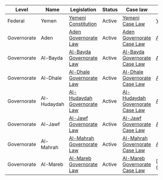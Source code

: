 | Level | Name | Legislation | Status | Case law | Constitution |
|---|---|---|---|---|---|
| Federal | Yemen | [Yemeni Constitution](https://www.constituteproject.org/constitution/Yemen_2015.pdf) | Active | [Yemeni Case Law](https://www.legislationline.org/documents/action/country/id/yemen) | [Yemeni Legislation](https://www.legislationline.org/documents/action/country/id/yemen) |
| Governorate | Aden | [Aden Governorate Law](https://www.legislationline.org/documents/action/country/id/yemen/jurisdiction/aden) | Active | [Aden Governorate Case Law](https://www.legislationline.org/documents/action/country/id/yemen/jurisdiction/aden) | [Aden Governorate Legislation](https://www.legislationline.org/documents/action/country/id/yemen/jurisdiction/aden) |
| Governorate | Al-Bayda | [Al-Bayda Governorate Law](https://www.legislationline.org/documents/action/country/id/yemen/jurisdiction/al-bayda) | Active | [Al-Bayda Governorate Case Law](https://www.legislationline.org/documents/action/country/id/yemen/jurisdiction/al-bayda) | [Al-Bayda Governorate Legislation](https://www.legislationline.org/documents/action/country/id/yemen/jurisdiction/al-bayda) |
| Governorate | Al-Dhale | [Al-Dhale Governorate Law](https://www.legislationline.org/documents/action/country/id/yemen/jurisdiction/al-dhale) | Active | [Al-Dhale Governorate Case Law](https://www.legislationline.org/documents/action/country/id/yemen/jurisdiction/al-dhale) | [Al-Dhale Governorate Legislation](https://www.legislationline.org/documents/action/country/id/yemen/jurisdiction/al-dhale) |
| Governorate | Al-Hudaydah | [Al-Hudaydah Governorate Law](https://www.legislationline.org/documents/action/country/id/yemen/jurisdiction/al-hudaydah) | Active | [Al-Hudaydah Governorate Case Law](https://www.legislationline.org/documents/action/country/id/yemen/jurisdiction/al-hudaydah) | [Al-Hudaydah Governorate Legislation](https://www.legislationline.org/documents/action/country/id/yemen/jurisdiction/al-hudaydah) |
| Governorate | Al-Jawf | [Al-Jawf Governorate Law](https://www.legislationline.org/documents/action/country/id/yemen/jurisdiction/al-jawf) | Active | [Al-Jawf Governorate Case Law](https://www.legislationline.org/documents/action/country/id/yemen/jurisdiction/al-jawf) | [Al-Jawf Governorate Legislation](https://www.legislationline.org/documents/action/country/id/yemen/jurisdiction/al-jawf) |
| Governorate | Al-Mahrah | [Al-Mahrah Governorate Law](https://www.legislationline.org/documents/action/country/id/yemen/jurisdiction/al-mahrah) | Active | [Al-Mahrah Governorate Case Law](https://www.legislationline.org/documents/action/country/id/yemen/jurisdiction/al-mahrah) | [Al-Mahrah Governorate Legislation](https://www.legislationline.org/documents/action/country/id/yemen/jurisdiction/al-mahrah) |
| Governorate | Al-Mareb | [Al-Mareb Governorate Law](https://www.legislationline.org/documents/action/country/id/yemen/jurisdiction/al-mareb) | Active | [Al-Mareb Governorate Case Law](https://www.legislationline.org/documents/action/country/id/yemen/jurisdiction/al-mareb) | [Al-Mareb Governorate Legislation](https://www.legislationline.org/documents/action/country/id/yemen/jurisdiction/al